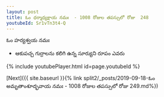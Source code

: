 ```yaml
---
layout: post
title: ఓం ధర్మాధ్యక్షాయ నమః  - 1008 రోజుల తపస్సులో రోజు  248
youtubeId: Sr1vTn3t4-Q
---
```

 
 
 ఓం హర్యశ్వయ నమః  
 
 -  ఆకుపచ్చ గుర్రాలను కలిగి ఉన్న సూర్యుని రూపం ఎవరు 
 
  
 
  
 
 
 
 
 
 


{% include youtubePlayer.html id=page.youtubeId %}
 
[Next]({{ site.baseurl }}{% link  split2/_posts/2019-09-18-ఓం అమృతాంశూద్భవాయ నమః  - 1008 రోజుల తపస్సులో రోజు  249.md%})
 
